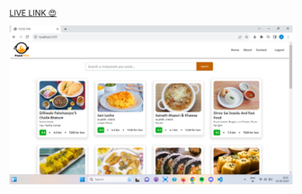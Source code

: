 <a href="https://react-coursee-7mtw-git-main-aryan-ya.vercel.app/">LIVE LINK 😍</a>


<img src="bg.png"  />







